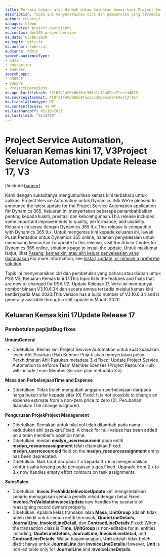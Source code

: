 ```yaml
---
title: Perkara baharu atau diubah dalam Keluaran Kemas kini Project Service Automation 17, V3
description: Topik ini menyenaraikan ciri dan pembetulan yang tersedia dalam Keluaran Kemas kini Project Service Automation17, V3.
author: ruhercul
manager: kfend
ms.service: project-operations
ms.custom: dyn365-projectservice
ms.date: 03/06/2020
ms.topic: article
ms.author: ruhercul
audience: Admin
search.audienceType:
- admin
- customizer
- enduser
search.app:
- D365CE
- D365PS
- ProjectOperations
ms.openlocfilehash: f9fb941a95b0610dc546b1c12a87aa7faef4d676
ms.sourcegitcommit: 418fa1fe9d605b8faccc2d5dee1b04b4e753f194
ms.translationtype: HT
ms.contentlocale: ms-MY
ms.lasthandoff: 02/10/2021
ms.locfileid: "5143749"
---
```

# <a name="project-service-automation-update-release-17-v3"></a><span data-ttu-id="d778a-103">Project Service Automation, Keluaran Kemas kini 17, V3</span><span class="sxs-lookup"><span data-stu-id="d778a-103">Project Service Automation Update Release 17, V3</span></span>

[!include [banner](../includes/psa-now-project-operations.md)]

<span data-ttu-id="d778a-104">Kami dengan sukacitanya mengumumkan kemas kini terbaharu untuk aplikasi Project Service Automation untuk Dynamics 365.</span><span class="sxs-lookup"><span data-stu-id="d778a-104">We’re pleased to announce the latest update for the Project Service Automation application for Dynamics 365.</span></span> <span data-ttu-id="d778a-105">Keluaran ini menyertakan beberapa penambahbaikan penting kepada kualiti, prestasi dan kebolehgunaan.</span><span class="sxs-lookup"><span data-stu-id="d778a-105">This release includes some important improvements to quality, performance, and usability.</span></span>  <span data-ttu-id="d778a-106">Keluaran ini serasi dengan Dynamics 365 9.x.</span><span class="sxs-lookup"><span data-stu-id="d778a-106">This release is compatible with Dynamics 365 9.x.</span></span> <span data-ttu-id="d778a-107">Untuk mengemas kini kepada keluaran ini, lawati Pusat Pentadbir untuk Dynamics 365 online, halaman penyelesaian untuk memasang kemas kini.</span><span class="sxs-lookup"><span data-stu-id="d778a-107">To update to this release, visit the Admin Center for Dynamics 365 online, solutions page to install the update.</span></span> <span data-ttu-id="d778a-108">Untuk maklumat lanjut, lihat [Pasang, kemas kini atau alih keluar penyelesaian yang diutamakan](https://docs.microsoft.com/power-platform/admin/install-remove-preferred-solution).</span><span class="sxs-lookup"><span data-stu-id="d778a-108">For more information, see [Install, update, or remove a preferred solution](https://docs.microsoft.com/power-platform/admin/install-remove-preferred-solution).</span></span>

<span data-ttu-id="d778a-109">Topik ini menyenaraikan ciri dan pembetulan yang baharu atau diubah untuk PSA V3, Keluaran Kemas kini 17.</span><span class="sxs-lookup"><span data-stu-id="d778a-109">This topic lists the features and fixes that are new or changed for PSA V3, Update Release 17.</span></span> <span data-ttu-id="d778a-110">Versi ini mempunyai nombor binaan V3.10.6.34 dan secara amnya tersedia melalui kemas kini kendiri pada Mac 2020.</span><span class="sxs-lookup"><span data-stu-id="d778a-110">This version has a build number of V3.10.6.34 and is generally available through a self-update in March 2020.</span></span>


## <a name="update-release-17"></a><span data-ttu-id="d778a-111">Keluaran Kemas kini 17</span><span class="sxs-lookup"><span data-stu-id="d778a-111">Update Release 17</span></span>

### <a name="bug-fixes"></a><span data-ttu-id="d778a-112">Pembetulan pepijat</span><span class="sxs-lookup"><span data-stu-id="d778a-112">Bug fixes</span></span>

<span data-ttu-id="d778a-113">**Umum**</span><span class="sxs-lookup"><span data-stu-id="d778a-113">**General**</span></span>

- <span data-ttu-id="d778a-114">Dibetulkan: Kemas kini Project Service Automation untuk kuat kuasakan lesen Ahli Pasukan (Hab Sumber Projek akan menyertakan pelan Perkhidmatan Ahli Pasukan metadata 3.x)</span><span class="sxs-lookup"><span data-stu-id="d778a-114">Fixed: Update Project Service Automation to enforce Team Member licenses (Project Resource Hub will include Team Member Service plan metadata 3.x)</span></span>
 
<span data-ttu-id="d778a-115">**Masa dan Perbelanjaan**</span><span class="sxs-lookup"><span data-stu-id="d778a-115">**Time and Expense**</span></span>

- <span data-ttu-id="d778a-116">Dibetulkan: Tidak boleh mengubah anggaran perbelanjaan daripada harga bukan sifar kepada sifar (0).</span><span class="sxs-lookup"><span data-stu-id="d778a-116">Fixed: It is not possible to change an expense estimate from a non-zero price to zero (0).</span></span> <span data-ttu-id="d778a-117">Perubahan diabaikan.</span><span class="sxs-lookup"><span data-stu-id="d778a-117">The change is ignored.</span></span>

<span data-ttu-id="d778a-118">**Pengurusan Projek**</span><span class="sxs-lookup"><span data-stu-id="d778a-118">**Project Management**</span></span>

- <span data-ttu-id="d778a-119">Dibetulkan: Semakan untuk nilai nol telah ditambah pada nama kedudukan ahli pasukan.</span><span class="sxs-lookup"><span data-stu-id="d778a-119">Fixed: A check for null values has been added on a team member's position name.</span></span>
- <span data-ttu-id="d778a-120">Dibetulkan: medan **msdyn_userresourceid** pada entiti **msdyn_resourceassignment** telah ditamatkan.</span><span class="sxs-lookup"><span data-stu-id="d778a-120">Fixed: **msdyn_userresourceid** field on the **msdyn_resourceassignment** entity has been deprecated.</span></span>
- <span data-ttu-id="d778a-121">Dibetulkan: Naik taraf daripada 2.x kepada 3.x kini mengendalikan kontur usaha kosong pada penugasan tugas.</span><span class="sxs-lookup"><span data-stu-id="d778a-121">Fixed: Upgrade from 2.x to 3.x now handles empty effort contours on task assignments.</span></span>

<span data-ttu-id="d778a-122">**Sales**</span><span class="sxs-lookup"><span data-stu-id="d778a-122">**Sales**</span></span>

- <span data-ttu-id="d778a-123">Dibetulkan: **Invois.PreValidateInvoiceUpdate** kini mengendalikan senario menugaskan semula pemilik rekod dengan betul.</span><span class="sxs-lookup"><span data-stu-id="d778a-123">Fixed: **Invoice.PreValidateInvoiceUpdate** now handles the scenario of reassigning record owners properly.</span></span>
- <span data-ttu-id="d778a-124">Dibetulkan: Apabila kelas transaksi ialah **Masa**, **UnitGroup** adalah tidak boleh diedit untuk semua entiti termasuk, **QuoteLineDetails**, **JournalLine**, **InvoiceLineDetail**, dan **ContractLineDetails.**</span><span class="sxs-lookup"><span data-stu-id="d778a-124">Fixed: When the transaction class is **Time**, **UnitGroup** is non-editable for all entities including, **QuoteLineDetails**, **JournalLine**, **InvoiceLineDetail**, and **ContractLineDetails**.</span></span> <span data-ttu-id="d778a-125">Walau bagaimanapun, **Unit** adalah tidak boleh diedit hanya untuk **JournalLine** dan **InvoiceLineDetails**.</span><span class="sxs-lookup"><span data-stu-id="d778a-125">However, **Unit** is non-editable only for **JournalLine** and **InvoiceLineDetails**.</span></span>


